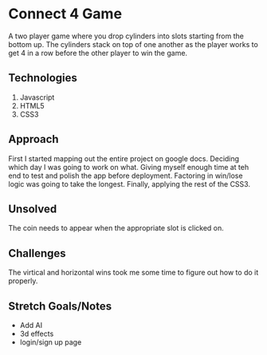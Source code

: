 # Connect 4 Game

A two player game where you drop cylinders into slots starting from the bottom up. The cylinders stack on top of one another as the player works to get 4 in a row before the other player to win the game.


## Technologies

1. Javascript
2. HTML5
3. CSS3

## Approach

First I started mapping out the entire project on google docs. Deciding which day I was going to work on what. Giving myself enough time at teh end to test and polish the app before deployment. Factoring in win/lose logic was going to take the longest. Finally, applying the rest of the CSS3.


## Unsolved

The coin needs to appear when the appropriate slot is clicked on.

## Challenges

The virtical and horizontal wins took me some time to figure out how to do it properly.

## Stretch Goals/Notes

- Add AI
- 3d effects
- login/sign up page

